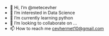 - 👋 Hi, I’m @metecevher
- 👀 I’m interested in Data Science
- 🌱 I’m currently learning python
- 💞️ I’m looking to collaborate on ...
- 📫 How to reach me cevhermet10@gmail.com

<!---
metecevher/metecevher is a ✨ special ✨ repository because its `README.md` (this file) appears on your GitHub profile.
You can click the Preview link to take a look at your changes.
--->
